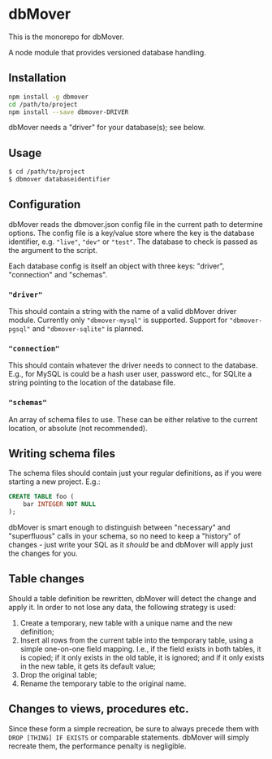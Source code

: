 # dbMover
This is the monorepo for dbMover.

A node module that provides versioned database handling.

## Installation
```bash
npm install -g dbmover
cd /path/to/project
npm install --save dbmover-DRIVER
```

dbMover needs a "driver" for your database(s); see below.

## Usage
```bash
$ cd /path/to/project
$ dbmover databaseidentifier
```

## Configuration
dbMover reads the dbmover.json config file in the current path to determine
options. The config file is a key/value store where the key is the database
identifier, e.g. `"live"`, `"dev"` or `"test"`. The database to check is passed
as the argument to the script.

Each database config is itself an object with three keys: "driver", "connection"
and "schemas".

### `"driver"`
This should contain a string with the name of a valid dbMover driver module.
Currently only `"dbmover-mysql"` is supported. Support for `"dbmover-pgsql"`
and `"dbmover-sqlite"` is planned.

### `"connection"`
This should contain whatever the driver needs to connect to the database. E.g.,
for MySQL is could be a hash user user, password etc., for SQLite a string
pointing to the location of the database file.

### `"schemas"`
An array of schema files to use. These can be either relative to the current
location, or absolute (not recommended).

## Writing schema files
The schema files should contain just your regular definitions, as if you were
starting a new project. E.g.:

```sql
CREATE TABLE foo (
    bar INTEGER NOT NULL
);
```

dbMover is smart enough to distinguish between "necessary" and "superfluous"
calls in your schema, so no need to keep a "history" of changes - just write
your SQL as it _should_ be and dbMover will apply just the changes for you.

## Table changes
Should a table definition be rewritten, dbMover will detect the change and
apply it. In order to not lose any data, the following strategy is used:

1. Create a temporary, new table with a unique name and the new definition;
2. Insert all rows from the current table into the temporary table, using a
   simple one-on-one field mapping. I.e., if the field exists in both tables,
   it is copied; if it only exists in the old table, it is ignored; and if it
   only exists in the new table, it gets its default value;
3. Drop the original table;
4. Rename the temporary table to the original name.

## Changes to views, procedures etc.
Since these form a simple recreation, be sure to always precede them with
`DROP [THING] IF EXISTS` or comparable statements. dbMover will simply
recreate them, the performance penalty is negligible.

